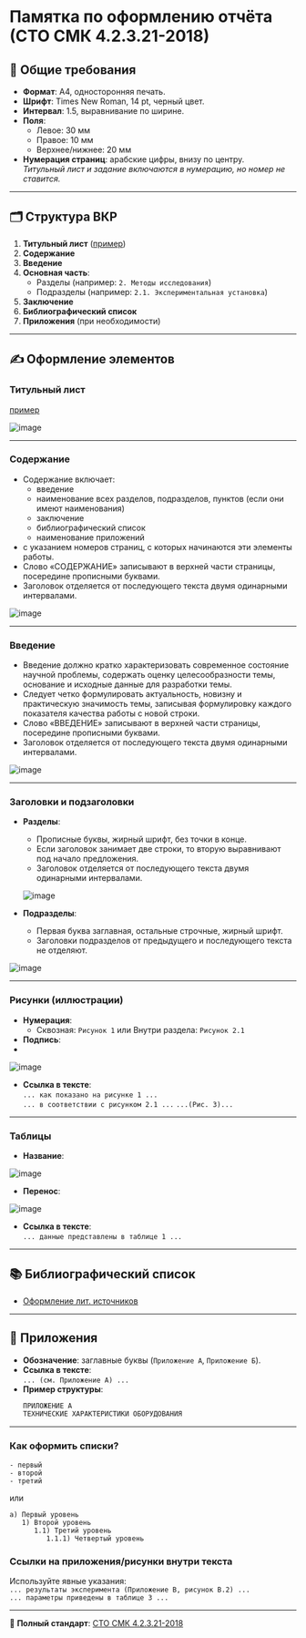 
# Памятка по оформлению отчёта (СТО СМК 4.2.3.21-2018)

## 📌 Общие требования
- **Формат**: А4, односторонняя печать.
- **Шрифт**: Times New Roman, 14 pt, черный цвет.
- **Интервал**: 1.5, выравнивание по ширине.
- **Поля**:
  - Левое: 30 мм
  - Правое: 10 мм
  - Верхнее/нижнее: 20 мм
- **Нумерация страниц**: арабские цифры, внизу по центру.  
  *Титульный лист и задание включаются в нумерацию, но номер не ставится.*

---

## 🗂 Структура ВКР
1. **Титульный лист** ([пример](Титульный%20лист%20отчета.docx))
4. **Содержание**
5. **Введение**
6. **Основная часть**:
   - Разделы (например: `2. Методы исследования`)
   - Подразделы (например: `2.1. Экспериментальная установка`)
7. **Заключение**
8. **Библиографический список**
9. **Приложения** (при необходимости)

---

## ✍️ Оформление элементов

### Титульный лист
[пример](Титульный%20лист%20отчета.docx)

![image](https://github.com/user-attachments/assets/affbd06b-7f6a-4c0f-97de-905dc670bd8e)

---

### Содержание
  - Содержание включает:
    - введение
    - наименование всех разделов, подразделов, пунктов (если они имеют наименования)
    - заключение
    - библиографический список
    - наименование приложений
  - с указанием номеров страниц, с
которых начинаются эти элементы работы.
  - Слово «СОДЕРЖАНИЕ» записывают в верхней части страницы,
посередине прописными буквами.
  - Заголовок отделяется от последующего текста двумя одинарными интервалами.

![image](https://github.com/user-attachments/assets/ada56855-3e32-47e6-ab18-f19ac8020ea5)

---

### Введение
  - Введение должно кратко характеризовать современное состояние научной проблемы, содержать оценку целесообразности темы, основание и исходные данные для разработки темы.
  - Следует четко формулировать актуальность, новизну и практическую значимость темы, записывая формулировку каждого показателя качества работы с новой строки.
  - Слово «ВВЕДЕНИЕ» записывают в верхней части страницы, посередине прописными буквами.
  - Заголовок отделяется от последующего текста двумя одинарными интервалами.

![image](https://github.com/user-attachments/assets/ba77464b-50e8-4452-a104-94fb86a107ca)

---

### Заголовки и подзаголовки
- **Разделы**:  
  - Прописные буквы, жирный шрифт, без точки в конце.
  - Если заголовок занимает две строки, то вторую выравнивают под
начало предложения.
  - Заголовок отделяется от последующего текста двумя одинарными интервалами.

  ![image](https://github.com/user-attachments/assets/e3a3bdd5-e550-44a4-8a82-ab829ee18d01)

- **Подразделы**:  
  - Первая буква заглавная, остальные строчные, жирный шрифт.
  - Заголовки подразделов от предыдущего и последующего текста не отделяют.
    
 ![image](https://github.com/user-attachments/assets/e1725c37-1516-4bd2-9025-f5b5fd2c298c)

---

### Рисунки (иллюстрации)
- **Нумерация**:  
  - Сквозная: `Рисунок 1` или Внутри раздела: `Рисунок 2.1`  
- **Подпись**:
- 
![image](https://github.com/user-attachments/assets/e60fc12f-0c9a-4877-bf8c-2b383532191c)

- **Ссылка в тексте**:  
  `... как показано на рисунке 1 ...`  
  `... в соответствии с рисунком 2.1 ...`
  `...(Рис. 3)...`

---

### Таблицы
- **Название**:  

![image](https://github.com/user-attachments/assets/f3bde0ed-eb7f-4863-b887-2dcb1ac9b655)

- **Перенос**:  

![image](https://github.com/user-attachments/assets/6d587570-9eb7-49b8-9ccb-af72fbe80f7c)

- **Ссылка в тексте**:  
  `... данные представлены в таблице 1 ...`

---

## 📚 Библиографический список
  
  - [Оформление лит. источников](../Оформление%20лит.%20источников)

---

## 📎 Приложения
- **Обозначение**: заглавные буквы (`Приложение А`, `Приложение Б`).  
- **Ссылка в тексте**:  
  `... (см. Приложение А) ...`  
- **Пример структуры**:  
  ```markdown
  ПРИЛОЖЕНИЕ А  
  ТЕХНИЧЕСКИЕ ХАРАКТЕРИСТИКИ ОБОРУДОВАНИЯ
  ```

---

### Как оформить списки?

```
- первый
- второй
- третий
```

или

```
а) Первый уровень
   1) Второй уровень
      1.1) Третий уровень
         1.1.1) Четвертый уровень
```

### Ссылки на приложения/рисунки внутри текста
Используйте явные указания:  
`... результаты эксперимента (Приложение В, рисунок В.2) ...`  
`... параметры приведены в таблице 3 ...`

---

🔗 **Полный стандарт**: [СТО СМК 4.2.3.21-2018](link_to_pdf)  

```
